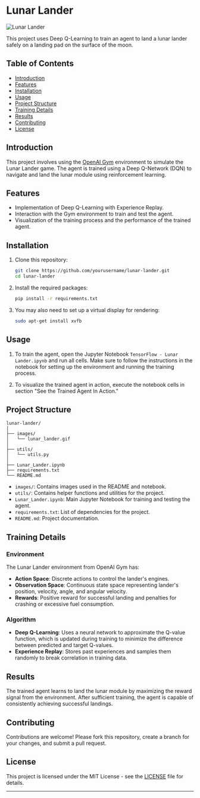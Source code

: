 # Lunar Lander

![Lunar Lander](./images/lunar_lander.gif)

This project uses Deep Q-Learning to train an agent to land a lunar lander safely on a landing pad on the surface of the moon.

## Table of Contents

- [Introduction](#introduction)
- [Features](#features)
- [Installation](#installation)
- [Usage](#usage)
- [Project Structure](#project-structure)
- [Training Details](#training-details)
- [Results](#results)
- [Contributing](#contributing)
- [License](#license)

## Introduction

This project involves using the [OpenAI Gym](https://gym.openai.com/) environment to simulate the Lunar Lander game. The agent is trained using a Deep Q-Network (DQN) to navigate and land the lunar module using reinforcement learning.

## Features

- Implementation of Deep Q-Learning with Experience Replay.
- Interaction with the Gym environment to train and test the agent.
- Visualization of the training process and the performance of the trained agent.

## Installation

1. Clone this repository:
    ```bash
    git clone https://github.com/yourusername/lunar-lander.git
    cd lunar-lander
    ```

2. Install the required packages:
    ```bash
    pip install -r requirements.txt
    ```

3. You may also need to set up a virtual display for rendering:
    ```bash
    sudo apt-get install xvfb
    ```

## Usage

1. To train the agent, open the Jupyter Notebook `TensorFlow - Lunar Lander.ipynb` and run all cells. Make sure to follow the instructions in the notebook for setting up the environment and running the training process.

2. To visualize the trained agent in action, execute the notebook cells in section "See the Trained Agent In Action."

## Project Structure

```plaintext
lunar-lander/
│
├── images/
│   └── lunar_lander.gif
│
├── utils/
│   └── utils.py
│
├── Lunar_Lander.ipynb
├── requirements.txt
└── README.md
```

- `images/`: Contains images used in the README and notebook.
- `utils/`: Contains helper functions and utilities for the project.
- `Lunar_Lander.ipynb`: Main Jupyter Notebook for training and testing the agent.
- `requirements.txt`: List of dependencies for the project.
- `README.md`: Project documentation.

## Training Details

### Environment

The Lunar Lander environment from OpenAI Gym has:
- **Action Space**: Discrete actions to control the lander's engines.
- **Observation Space**: Continuous state space representing lander's position, velocity, angle, and angular velocity.
- **Rewards**: Positive reward for successful landing and penalties for crashing or excessive fuel consumption.

### Algorithm

- **Deep Q-Learning**: Uses a neural network to approximate the Q-value function, which is updated during training to minimize the difference between predicted and target Q-values.
- **Experience Replay**: Stores past experiences and samples them randomly to break correlation in training data.

## Results

The trained agent learns to land the lunar module by maximizing the reward signal from the environment. After sufficient training, the agent is capable of consistently achieving successful landings.

## Contributing

Contributions are welcome! Please fork this repository, create a branch for your changes, and submit a pull request.

## License

This project is licensed under the MIT License - see the [LICENSE](LICENSE) file for details.

---


